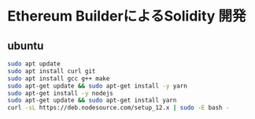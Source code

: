 # Ethereum BuilderによるSolidity 開発


## ubuntu

```bash
sudo apt update
sudo apt install curl git
sudo apt install gcc g++ make
sudo apt-get update && sudo apt-get install -y yarn
sudo apt-get install -y nodejs
sudo apt-get update && sudo apt-get install yarn
curl -sL https://deb.nodesource.com/setup_12.x | sudo -E bash -


```
